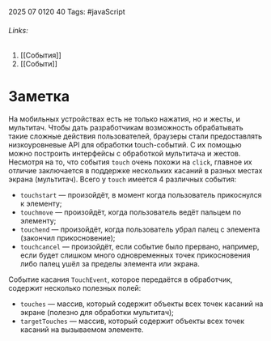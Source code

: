 2025 07 0120 40
Tags: #javaScript 
###### Links: 
1) [[События]]
2) [[Событи]]
# Заметка
На мобильных устройствах есть не только нажатия, но и жесты, и мультитач. Чтобы дать разработчикам возможность обрабатывать такие сложные действия пользователей, браузеры стали предоставлять низкоуровневые API для обработки touch-событий. С их помощью можно построить интерфейсы с обработкой мультитача и жестов.
Несмотря на то, что события `touch` очень похожи на `click`, главное их отличие заключается в поддержке нескольких касаний в разных местах экрана (мультитач). Всего у `touch` имеется 4 различных события:

- `touchstart` — произойдёт, в момент когда пользователь прикоснулся к элементу;
- `touchmove` — произойдёт, когда пользователь ведёт пальцем по элементу;
- `touchend` — произойдёт, когда пользователь убрал палец с элемента (закончил прикосновение);
- `touchcancel` — произойдёт, если событие было прервано, например, если будет слишком много одновременных точек прикосновения либо палец ушёл за пределы элемента или экрана.

Событие касания `TouchEvent`, которое передаётся в обработчик, содержит несколько полезных полей:

- `touches` — массив, который содержит объекты всех точек касаний на экране (полезно для обработки мультитач);
- `targetTouches` — массив, который содержит объекты всех точек касаний на вызываемом элементе.